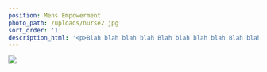 ```yaml
---
position: Mens Empowerment
photo_path: /uploads/nurse2.jpg
sort_order: '1'
description_html: '<p>Blah blah blah blah Blah blah blah blah Blah blah blah blah</p>'
---
```



![](/uploads/versions/dsc-9770---x----2848-4288x---.jpg)